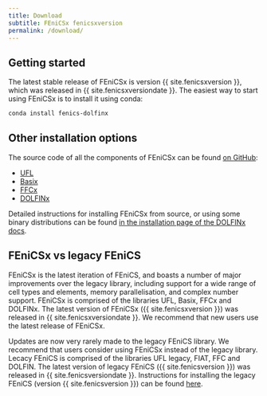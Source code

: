 ```yaml
---
title: Download
subtitle: FEniCSx fenicsxversion
permalink: /download/
---
```


## Getting started

The latest stable release of FEniCSx is version {{ site.fenicsxversion }},
which was released in {{ site.fenicsxversiondate }}. The easiest way to start using FEniCSx is to install it using conda:

```bash
conda install fenics-dolfinx
```

## Other installation options

The source code of all the components of FEniCSx can be found [on GitHub](https://github.com/FEniCS/):

- [<i class="fa-brands fa-github"></i> UFL](https://github.com/FEniCS/ufl)
- [<i class="fa-brands fa-github"></i> Basix](https://github.com/FEniCS/basix)
- [<i class="fa-brands fa-github"></i> FFCx](https://github.com/FEniCS/ffcx)
- [<i class="fa-brands fa-github"></i> DOLFINx](https://github.com/FEniCS/dolfinx)

Detailed instructions for installing FEniCSx from source, or using some binary distributions can be found
[in the installation page of the DOLFINx docs](https://github.com/FEniCS/dolfinx#installation).

## FEniCSx vs legacy FEniCS

FEniCSx is the latest iteration of FEniCS, and boasts a number of 
major improvements over the legacy library,
including support for a wide range of cell types and elements, memory
parallelisation, and complex number support. FEniCSx is comprised of
the libraries UFL, Basix, FFCx and DOLFINx. The latest version of
FEniCSx ({{ site.fenicsxversion }}) was released in
{{ site.fenicsxversiondate }}.
We recommend that new users use the latest release of FEniCSx.


Updates are now very rarely made to the legacy FEniCS library. We recommend that users consider
using FEniCSx instead of the legacy library. Lecacy FEniCS is comprised
of the libraries UFL legacy, FIAT, FFC and DOLFIN. The latest version of legacy
FEniCS ({{ site.fenicsversion }}) was released in
{{ site.fenicsversiondate }}.
Instructions for installing the legacy FEniCS (version {{
site.fenicsversion }}) can be found [here](archive.md).
